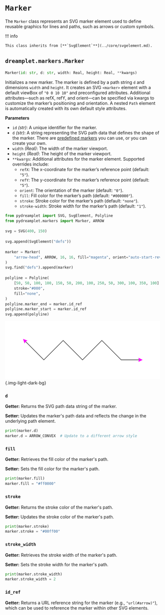 # `Marker`

The `Marker` class represents an SVG marker element used to define reusable graphics for lines and paths, such as arrows or custom symbols.

!!! info

    This class inherits from [**`SvgElement`**](../core/svgelement.md).

## <span class=class></span>`dreamplet.markers.Marker`

<!--skip-->
```py
Marker(id: str, d: str, width: Real, height: Real, **kwargs)
```

Initializes a new marker. The marker is defined by a path string `d` and dimensions `width` and `height`. It creates an SVG `<marker>` element with a default viewBox of `"0 0 10 10"` and preconfigured attributes. Additional attributes—such as refX, refY, and orient—can be specified via kwargs to customize the marker’s positioning and orientation. A nested `Path` element is automatically created with its own default style attributes.

<span class="param">**Parameters**</span>

- `id` *(str)*: A unique identifier for the marker.
- `d` *(str)*: A string representing the SVG path data that defines the shape of the marker. There are [predefined markers](predefined_markers.md) you can use, or you can create your own.
- `width` *(Real)*: The width of the marker viewport.
- `height` *(Real)*: The height of the marker viewport.
- `**kwargs`: Additional attributes for the marker element. Supported overrides include:
    - `refX`: The x-coordinate for the marker’s reference point (default: `"5"`).
    - `refY`: The y-coordinate for the marker’s reference point (default: `"5"`).
    - `orient`: The orientation of the marker (default: `"0"`).
    - `fill`: Fill color for the marker’s path (default: `"#000000"`).
    - `stroke`: Stroke color for the marker’s path (default: `"none"`).
    - `stroke-width`: Stroke width for the marker’s path (default: `"1"`).

<!--skip-->
<!--skip-->
<!--skip-->
<!--skip-->
```py
from pydreamplet import SVG, SvgElement, Polyline
from pydreamplet.markers import Marker, ARROW

svg = SVG(400, 150)

svg.append(SvgElement("defs"))

marker = Marker(
    "arrow-head", ARROW, 16, 16, fill="magenta", orient="auto-start-reverse"
)
svg.find("defs").append(marker)

polyline = Polyline(
    [50, 50, 100, 100, 150, 50, 200, 100, 250, 50, 300, 100, 350, 100],
    stroke="#000",
    fill="none",
)
polyline.marker_end = marker.id_ref
polyline.marker_start = marker.id_ref
svg.append(polyline)
```

![Example](assets/polyline_with_marker.svg){.img-light-dark-bg}

### <span class="prop"></span>`d`

**Getter:** Returns the SVG path data string of the marker.

**Setter:** Updates the marker's path data and reflects the change in the underlying path element.

<!--skip-->
```py
print(marker.d)
marker.d = ARROW_CONVEX  # Update to a different arrow style
```

### <span class="prop"></span>`fill`

**Getter:** Retrieves the fill color of the marker's path.

**Setter:** Sets the fill color for the marker's path.

<!--skip-->
```py
print(marker.fill)
marker.fill = "#ff0000"
```

### <span class="prop"></span>`stroke`

**Getter:** Returns the stroke color of the marker's path.

**Setter:** Updates the stroke color of the marker's path.

<!--skip-->
```py
print(marker.stroke)
marker.stroke = "#00ff00"
```

### <span class="prop"></span>`stroke_width`

**Getter:** Retrieves the stroke width of the marker's path.

**Setter:** Sets the stroke width for the marker's path.

<!--skip-->
```py
print(marker.stroke_width)
marker.stroke_width = 2
```

### <span class="prop"></span>`id_ref`

**Getter:** Returns a URL reference string for the marker (e.g., `"url(#arrow)"`), which can be used to reference the marker within other SVG elements.
